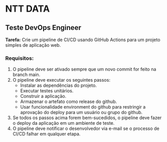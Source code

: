 # NTT DATA
## Teste DevOps Engineer

<b>Tarefa:</b> Crie um pipeline de CI/CD usando GitHub Actions para um projeto simples de aplicação web.

### Requisitos:
1. O pipeline deve ser ativado sempre que um novo commit for feito na branch main.
2. O pipeline deve executar os seguintes passos:
    - Instalar as dependências do projeto.
    - Executar testes unitários.
    - Construir a aplicação.
    - Armazenar o artefato como release do github.
    - Usar funcionalidade environment do github para restringir a aprovação do deploy para um usuário ou grupo do github.
3. Se todos os passos acima forem bem-sucedidos, o pipeline deve fazer o deploy da aplicação em um ambiente de teste.
4. O pipeline deve notificar o desenvolvedor via e-mail se o processo de CI/CD falhar em qualquer etapa.
